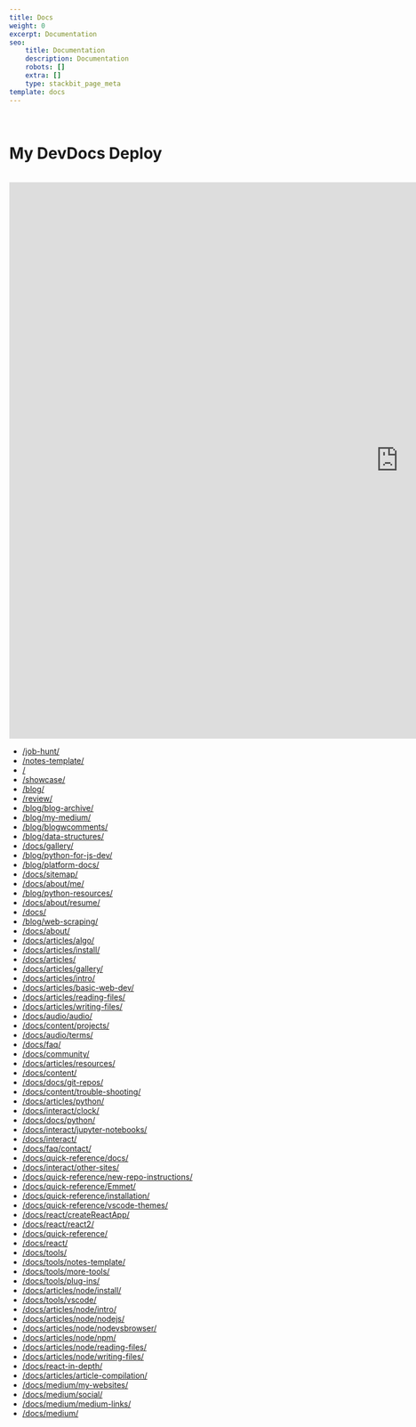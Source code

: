 ```yaml
---
title: Docs
weight: 0
excerpt: Documentation
seo:
    title: Documentation
    description: Documentation
    robots: []
    extra: []
    type: stackbit_page_meta
template: docs
---
```


<div
  class="fb-like"
  data-share="true"
  data-width="450"
  data-show-faces="true">
</div>

<br>
<h1>My DevDocs Deploy</h1>
<br>
<iframe  style="z-index:-1!important; overflow:scroll;resize:both;" class="block-content" src="https://devdecs42.herokuapp.com/" height="1000px" width="1400px" scrolling="yes" frameborder="no" loading="lazy" allowtransparency="true" allowfullscreen="true"  frameborder="0" ></iframe>
<br>

-   [/job-hunt/](https://blog2-backup.netlify.app/job-hunt/)
-   [/notes-template/](https://blog2-backup.netlify.app/notes-template/)
-   [/](https://blog2-backup.netlify.app/)
-   [/showcase/](https://blog2-backup.netlify.app/showcase/)
-   [/blog/](https://blog2-backup.netlify.app/blog/)
-   [/review/](https://blog2-backup.netlify.app/review/)
-   [/blog/blog-archive/](https://blog2-backup.netlify.app/blog/blog-archive/)
-   [/blog/my-medium/](https://blog2-backup.netlify.app/blog/my-medium/)
-   [/blog/blogwcomments/](https://blog2-backup.netlify.app/blog/blogwcomments/)
-   [/blog/data-structures/](https://blog2-backup.netlify.app/blog/data-structures/)
-   [/docs/gallery/](https://blog2-backup.netlify.app/docs/gallery/)
-   [/blog/python-for-js-dev/](https://blog2-backup.netlify.app/blog/python-for-js-dev/)
-   [/blog/platform-docs/](https://blog2-backup.netlify.app/blog/platform-docs/)
-   [/docs/sitemap/](https://blog2-backup.netlify.app/docs/sitemap/)
-   [/docs/about/me/](https://blog2-backup.netlify.app/docs/about/me/)
-   [/blog/python-resources/](https://blog2-backup.netlify.app/blog/python-resources/)
-   [/docs/about/resume/](https://blog2-backup.netlify.app/docs/about/resume/)
-   [/docs/](https://blog2-backup.netlify.app/docs/)
-   [/blog/web-scraping/](https://blog2-backup.netlify.app/blog/web-scraping/)
-   [/docs/about/](https://blog2-backup.netlify.app/docs/about/)
-   [/docs/articles/algo/](https://blog2-backup.netlify.app/docs/articles/algo/)
-   [/docs/articles/install/](https://blog2-backup.netlify.app/docs/articles/install/)
-   [/docs/articles/](https://blog2-backup.netlify.app/docs/articles/)
-   [/docs/articles/gallery/](https://blog2-backup.netlify.app/docs/articles/gallery/)
-   [/docs/articles/intro/](https://blog2-backup.netlify.app/docs/articles/intro/)
-   [/docs/articles/basic-web-dev/](https://blog2-backup.netlify.app/docs/articles/basic-web-dev/)
-   [/docs/articles/reading-files/](https://blog2-backup.netlify.app/docs/articles/reading-files/)
-   [/docs/articles/writing-files/](https://blog2-backup.netlify.app/docs/articles/writing-files/)
-   [/docs/audio/audio/](https://blog2-backup.netlify.app/docs/audio/audio/)
-   [/docs/content/projects/](https://blog2-backup.netlify.app/docs/content/projects/)
-   [/docs/audio/terms/](https://blog2-backup.netlify.app/docs/audio/terms/)
-   [/docs/faq/](https://blog2-backup.netlify.app/docs/faq/)
-   [/docs/community/](https://blog2-backup.netlify.app/docs/community/)
-   [/docs/articles/resources/](https://blog2-backup.netlify.app/docs/articles/resources/)
-   [/docs/content/](https://blog2-backup.netlify.app/docs/content/)
-   [/docs/docs/git-repos/](https://blog2-backup.netlify.app/docs/docs/git-repos/)
-   [/docs/content/trouble-shooting/](https://blog2-backup.netlify.app/docs/content/trouble-shooting/)
-   [/docs/articles/python/](https://blog2-backup.netlify.app/docs/articles/python/)
-   [/docs/interact/clock/](https://blog2-backup.netlify.app/docs/interact/clock/)
-   [/docs/docs/python/](https://blog2-backup.netlify.app/docs/docs/python/)
-   [/docs/interact/jupyter-notebooks/](https://blog2-backup.netlify.app/docs/interact/jupyter-notebooks/)
-   [/docs/interact/](https://blog2-backup.netlify.app/docs/interact/)
-   [/docs/faq/contact/](https://blog2-backup.netlify.app/docs/faq/contact/)
-   [/docs/quick-reference/docs/](https://blog2-backup.netlify.app/docs/quick-reference/docs/)
-   [/docs/interact/other-sites/](https://blog2-backup.netlify.app/docs/interact/other-sites/)
-   [/docs/quick-reference/new-repo-instructions/](https://blog2-backup.netlify.app/docs/quick-reference/new-repo-instructions/)
-   [/docs/quick-reference/Emmet/](https://blog2-backup.netlify.app/docs/quick-reference/Emmet/)
-   [/docs/quick-reference/installation/](https://blog2-backup.netlify.app/docs/quick-reference/installation/)
-   [/docs/quick-reference/vscode-themes/](https://blog2-backup.netlify.app/docs/quick-reference/vscode-themes/)
-   [/docs/react/createReactApp/](https://blog2-backup.netlify.app/docs/react/createReactApp/)
-   [/docs/react/react2/](https://blog2-backup.netlify.app/docs/react/react2/)
-   [/docs/quick-reference/](https://blog2-backup.netlify.app/docs/quick-reference/)
-   [/docs/react/](https://blog2-backup.netlify.app/docs/react/)
-   [/docs/tools/](https://blog2-backup.netlify.app/docs/tools/)
-   [/docs/tools/notes-template/](https://blog2-backup.netlify.app/docs/tools/notes-template/)
-   [/docs/tools/more-tools/](https://blog2-backup.netlify.app/docs/tools/more-tools/)
-   [/docs/tools/plug-ins/](https://blog2-backup.netlify.app/docs/tools/plug-ins/)
-   [/docs/articles/node/install/](https://blog2-backup.netlify.app/docs/articles/node/install/)
-   [/docs/tools/vscode/](https://blog2-backup.netlify.app/docs/tools/vscode/)
-   [/docs/articles/node/intro/](https://blog2-backup.netlify.app/docs/articles/node/intro/)
-   [/docs/articles/node/nodejs/](https://blog2-backup.netlify.app/docs/articles/node/nodejs/)
-   [/docs/articles/node/nodevsbrowser/](https://blog2-backup.netlify.app/docs/articles/node/nodevsbrowser/)
-   [/docs/articles/node/npm/](https://blog2-backup.netlify.app/docs/articles/node/npm/)
-   [/docs/articles/node/reading-files/](https://blog2-backup.netlify.app/docs/articles/node/reading-files/)
-   [/docs/articles/node/writing-files/](https://blog2-backup.netlify.app/docs/articles/node/writing-files/)
-   [/docs/react-in-depth/](https://blog2-backup.netlify.app/docs/react-in-depth/)
-   [/docs/articles/article-compilation/](https://blog2-backup.netlify.app/docs/articles/article-compilation/)
-   [/docs/medium/my-websites/](https://blog2-backup.netlify.app/docs/medium/my-websites/)
-   [/docs/medium/social/](https://blog2-backup.netlify.app/docs/medium/social/)
-   [/docs/medium/medium-links/](https://blog2-backup.netlify.app/docs/medium/medium-links/)
-   [/docs/medium/](https://blog2-backup.netlify.app/docs/medium/)
